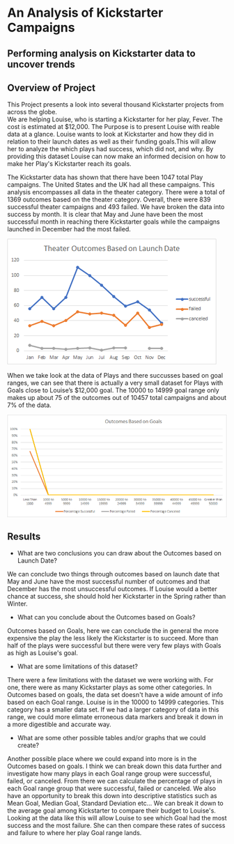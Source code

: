 # An Analysis of Kickstarter Campaigns
Performing analysis on Kickstarter data to uncover trends
---
## Overview of Project
This Project presents a look into several thousand Kickstarter projects from across the globe.    
We are helping Louise, who is starting a Kickstarter for her play, Fever. The cost is estimated at $12,000. 
The Purpose is to present Louise with reable data at a glance. Louise wants to look at Kickstarter and how they did in relation to their launch dates as well as their funding goals.This will allow her to analyze the which plays had success, which did not, and why. 
By providing this dataset Louise can now make an informed decision on how to make her Play's Kickstarter reach its goals. 

The Kickstarter data has shown that there have been 1047 total Play campaigns. The United States and the UK had all these campaigns. 
This analysis encompasses all data in the theater category. There were a total of 1369 outcomes based on the theater category. Overall, there were 839 successful theater campaigns and 493 failed. We have broken the data into success by month. It is clear that May and June have been the most successful month in reaching there Kickstarter goals while the campaigns launched in December had the most failed.

![Theater Outcomes vs Launch Date, All](Theater_Outcomes_vs_Launch.png)

When we take look at the data of Plays and there succusses based on goal ranges, we can see that there is actually a very small dataset for Plays with Goals close to Louise’s $12,000 goal. 
The 10000 to 14999 goal range only makes up about 75 of the outcomes out of 10457 total campaigns and about 7% of the data. 

![Outcomes Based on Goals, All](Outcomes_Based_On_Goals.png)

## Results
- What are two conclusions you can draw about the Outcomes based on Launch Date?

We can conclude two things through outcomes based on launch date that May and June have the most successful number of outcomes and that December has the most unsuccessful outcomes. If Louise would a better chance at success, she should hold her Kickstarter in the Spring rather than Winter. 

- What can you conclude about the Outcomes based on Goals?

Outcomes based on Goals, here we can conclude the in general the more expensive the play the less likely the Kickstarter is to succeed. More than half of the plays were successful but there were very few plays with Goals as high as Louise's goal.
 
- What are some limitations of this dataset?

There were a few limitations with the dataset we were working with. For one, there were as many Kickstarter plays as some other categories. In Outcomes based on goals, the data set doesn't have a wide amount of info based on each Goal range. 
Louise is in the 10000 to 14999 categories. This category has a smaller data set. If we had a larger category of data in this range, we could more elimate erroneous data markers and break it down in a more digestible and accurate way. 

- What are some other possible tables and/or graphs that we could create?

Another possible place where we could expand into more is in the Outcomes based on goals.
I think we can break down this data further and investigate how many plays in each Goal range group were successful, failed, or canceled. 
From there we can calculate the percentage of plays in each Goal range group that were successful, failed or canceled. 
We also have an opportunity to break this down into descriptive statistics such as Mean Goal, Median Goal, Standard Deviation etc... We can break it down to the average goal among Kickstarter to compare their budget to Louise's.  
Looking at the data like this will allow Louise to see which Goal had the most success and the most failure. 
She can then compare these rates of success and failure to where her play Goal range lands.

